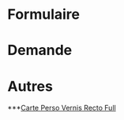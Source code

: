 <!-- TITLE: Conges -->
<!-- SUBTITLE: A quick summary of Conges -->

# Formulaire

# Demande

# Autres
***[Carte Perso Vernis Recto Full](/uploads/carte-perso-vernis-recto-full.pdf "Carte Perso Vernis Recto Full")